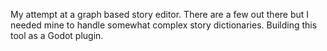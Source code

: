 My attempt at a graph based story editor. There are a few out there but I needed mine to handle somewhat complex story dictionaries. Building this tool as a Godot plugin.
